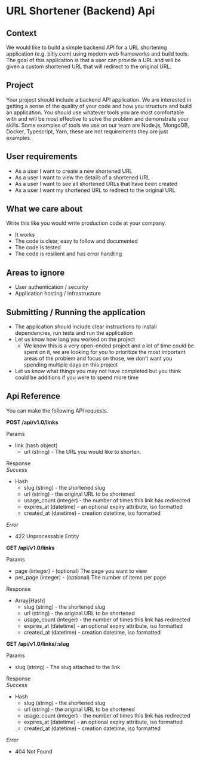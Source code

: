 # URL Shortener (Backend) Api

## Context

We would like to build a simple backend API for a URL shortening application (e.g. bitly.com) using modern web frameworks and build tools. The goal of this application is that a user can provide a URL and will be given a custom shortened URL that will redirect to the original URL.

## Project

Your project should include a backend API application. We are interested in getting a sense of the quality of your code and how you structure and build an application. You should use whatever tools you are most comfortable with and will be most effective to solve the problem and demonstrate your skills. Some examples of tools we use on our team are Node.js, MongoDB, Docker, Typescript, Yarn, these are not requirements they are just examples.

## User requirements

* As a user I want to create a new shortened URL
* As a user I want to view the details of a shortened URL
* As a user I want to see all shortened URLs that have been created
* As a user I want my shortened URL to redirect to the original URL

## What we care about

Write this like you would write production code at your company.
* It works
* The code is clear, easy to follow and documented
* The code is tested
* The code is resilient and has error handling

## Areas to ignore

* User authentication / security
* Application hosting / infrastructure

## Submitting / Running the application

* The application should include clear instructions to install dependencies, run tests and run the application
* Let us know how long you worked on the project
  * We know this is a very open-ended project and a lot of time could be spent on it, we are looking for you to prioritize the most important areas of the problem and focus on those, we don’t want you spending multiple days on this project
* Let us know what things you may not have completed but you think could be additions if you were to spend more time

## Api Reference

You can make the following API requests.

**POST /api/v1.0/links**

Params
* link (hash object)
  * url (string) - The URL you would like to shorten.

Response   
_Success_
* Hash
  * slug (string) - the shortened slug
  * url (string) - the original URL to be shortened
  * usage_count (integer) - the number of times this link has redirected
  * expires_at (datetime) - an optional expiry attribute, iso formatted
  * created_at (datetime) - creation datetime, iso formatted

_Error_
* 422 Unprocessable Entity

**GET /api/v1.0/links**

Params
* page (integer) - (optional) The page you want to view
* per_page (integer) - (optional) The number of items per page

Response
* Array[Hash]
  * slug (string) - the shortened slug
  * url (string) - the original URL to be shortened
  * usage_count (integer) - the number of times this link has redirected
  * expires_at (datetime) - an optional expiry attribute, iso formatted
  * created_at (datetime) - creation datetime, iso formatted

**GET /api/v1.0/links/:slug**

Params
* slug (string) - The slug attached to the link

Response   
_Success_
* Hash
  * slug (string) - the shortened slug
  * url (string) - the original URL to be shortened
  * usage_count (integer) - the number of times this link has redirected
  * expires_at (datetime) - an optional expiry attribute, iso formatted
  * created_at (datetime) - creation datetime, iso formatted

_Error_
* 404 Not Found
